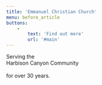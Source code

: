 ```yaml
---
title: 'Emmanuel Christian Church'
menu: before_article
buttons:
    -
        text: 'Find out more'
        url: '#main'
---
```


<p>Serving the 
<br>Harbison Canyon Community</br> 
<br>for over 30 years.</br>
</p>